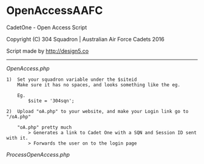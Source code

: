 # OpenAccessAAFC

CadetOne - Open Access Script

Copyright (C) 304 Squadron | Australian Air Force Cadets 2016

Script made by http://design5.co

---------------------- 

*OpenAccess.php*

	1)	Set your squadron variable under the $siteid
		Make sure it has no spaces, and looks something like the eg.

		Eg.	
			$site = '304sqn';

	2)	Upload "oA.php" to your website, and make your Login link go to "/oA.php"

		"oA.php" pretty much
			> Generates a link to Cadet One with a SQN and Session ID sent with it.
			> Forwards the user on to the login page 

*ProcessOpenAccess.php*

  

